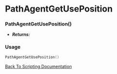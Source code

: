 # PathAgentGetUsePosition

### PathAgentGetUsePosition()
- ***Returns:*** 

### Usage

```Lua
PathAgentGetUsePosition()
```


[Back To Scripting Documentation](../README.md)

